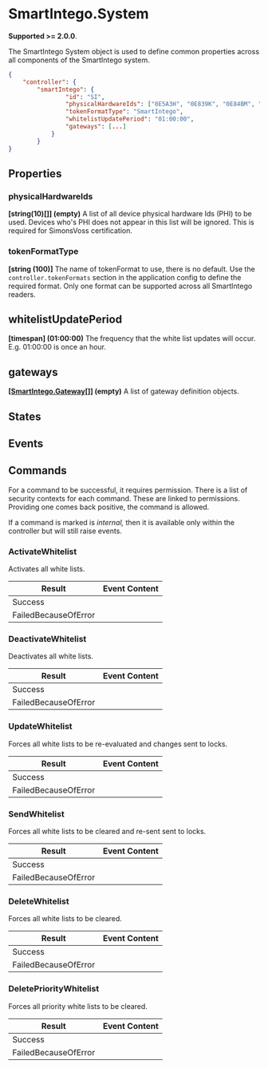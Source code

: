 # SmartIntego.System

**Supported >= 2.0.0**.

The SmartIntego System object is used to define common properties across all components of the SmartIntego system.

```json
{
    "controller": {
        "smartIntego": {
                "id": "SI",
                "physicalHardwareIds": ["0E5A3H", "0E839K", "0E84BM", "0F1P5S", "0F1R10", "0F1P44"],
                "tokenFormatType": "SmartIntego",
                "whitelistUpdatePeriod": "01:00:00",
                "gateways": [...]
            }
        }
}
```

## Properties

### physicalHardwareIds

**[string(10)[]] (empty)** A list of all device physical hardware Ids (PHI) to be used. Devices who's PHI does not appear in this list will be ignored.  This is required for SimonsVoss certification.

### tokenFormatType

**[string (100)]** The name of tokenFormat to use, there is no default. Use the
`controller.tokenFormats` section in the application config to define the required format. Only one format can be supported across all SmartIntego readers.

## whitelistUpdatePeriod

**[timespan] (01:00:00)** The frequency that the white list updates will occur. E.g. 01:00:00 is once an hour.

## gateways

**[[SmartIntego.Gateway](SmartIntegoGateway.md)[]] (empty)** A list of gateway definition objects.

## States

## Events

## Commands

For a command to be successful, it requires permission. There is a list of
security contexts for each command. These are linked to permissions. Providing
one comes back positive, the command is allowed.

If a command is marked is *internal,* then it is available only within the
controller but will still raise events.

### ActivateWhitelist

Activates all white lists.

| **Result**           |   **Event Content** |
|----------------------|---------------------|
| Success              |                     |
| FailedBecauseOfError |                     |

### DeactivateWhitelist

Deactivates all white lists.

| **Result**           |   **Event Content** |
|----------------------|---------------------|
| Success              |                     |
| FailedBecauseOfError |                     |

### UpdateWhitelist

Forces all white lists to be re-evaluated and changes sent to locks.

| **Result**           |   **Event Content** |
|----------------------|---------------------|
| Success              |                     |
| FailedBecauseOfError |                     |

### SendWhitelist

Forces all white lists to be cleared and re-sent sent to locks.

| **Result**           |   **Event Content** |
|----------------------|---------------------|
| Success              |                     |
| FailedBecauseOfError |                     |

### DeleteWhitelist

Forces all white lists to be cleared.

| **Result**           |   **Event Content** |
|----------------------|---------------------|
| Success              |                     |
| FailedBecauseOfError |                     |

### DeletePriorityWhitelist

Forces all priority white lists to be cleared.

| **Result**           |   **Event Content** |
|----------------------|---------------------|
| Success              |                     |
| FailedBecauseOfError |                     |
